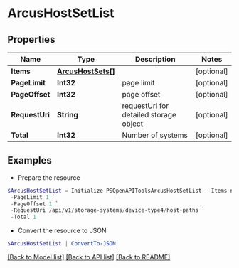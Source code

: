 # ArcusHostSetList
## Properties

Name | Type | Description | Notes
------------ | ------------- | ------------- | -------------
**Items** | [**ArcusHostSets[]**](ArcusHostSets.md) |  | [optional] 
**PageLimit** | **Int32** | page limit | [optional] 
**PageOffset** | **Int32** | page offset | [optional] 
**RequestUri** | **String** | requestUri for detailed storage object | [optional] 
**Total** | **Int32** | Number of systems | [optional] 

## Examples

- Prepare the resource
```powershell
$ArcusHostSetList = Initialize-PSOpenAPIToolsArcusHostSetList  -Items null `
 -PageLimit 1 `
 -PageOffset 1 `
 -RequestUri /api/v1/storage-systems/device-type4/host-paths `
 -Total 1
```

- Convert the resource to JSON
```powershell
$ArcusHostSetList | ConvertTo-JSON
```

[[Back to Model list]](../README.md#documentation-for-models) [[Back to API list]](../README.md#documentation-for-api-endpoints) [[Back to README]](../README.md)

